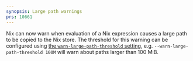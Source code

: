 ```yaml
---
synopsis: Large path warnings
prs: 10661
---
```


Nix can now warn when evaluation of a Nix expression causes a large
path to be copied to the Nix store. The threshold for this warning can
be configured using [the `warn-large-path-threshold`
setting](@docroot@/command-ref/conf-file.md#warn-large-path-threshold),
e.g. `--warn-large-path-threshold 100M` will warn about paths larger
than 100 MiB.
